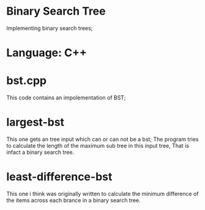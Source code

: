 # Binary Search Tree
Implementing binary search trees;

# Language: C++
# bst.cpp
This code contains an impolementation of BST;

# largest-bst
This one gets an tree input which can or can not be a bst;
The program tries to calculate the length of the maximum sub tree in this input tree, That is infact a binary search tree.

# least-difference-bst
This one i think was originally written to calculate the minimum difference of the items across each brance in a binary search tree.

